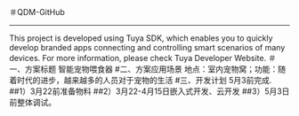 ＃QDM-GitHub
___
This project is developed using Tuya SDK, which enables you to quickly develop branded apps connecting and controlling smart scenarios of many devices.         For more information, please check Tuya Developer Website.
＃一、方案标题
智能宠物喂食器
#二、方案应用场景
地点：室内宠物窝；功能：随着时代的进步，越来越多的人员对于宠物的生活
#三、开发计划
5月3前完成.
##1）3月22前准备物料
##2）3月22-4月15日嵌入式开发、云开发
##3）5月3日前整体调试。
